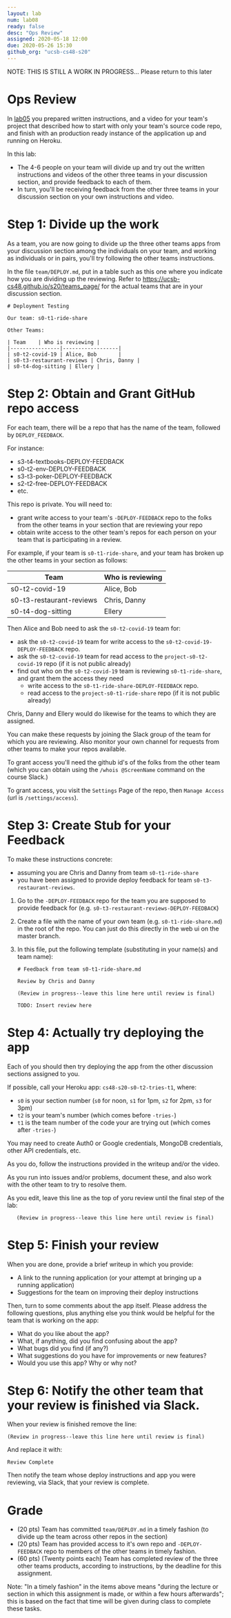 ```yaml
---
layout: lab
num: lab08
ready: false
desc: "Ops Review"
assigned: 2020-05-18 12:00
due: 2020-05-26 15:30
github_org: "ucsb-cs48-s20"
---
```


NOTE: THIS IS STILL A WORK IN PROGRESS... Please return to this later

# Ops Review

In [lab05](https://ucsb-cs48.github.io/s20/lab/lab05/) you prepared written instructions, and a video for your team's project that 
described how to start with only your team's source code repo, and finish with an production ready instance of the application
up and running on Heroku.

In this lab:
* The 4-6 people on your team will divide up and try out the written instructions and videos of the other three teams
  in your discussion section, and provide feedback to each of them.
* In turn, you'll be receiving feedback from the other three teams in your discussion section on your own
  instructions and video.


# Step 1: Divide up the work


As a team, you are now going to divide up the three other teams apps from your discussion section among the 
individuals on your team, and working as individuals or in pairs, you'll try following the other teams 
instructions.
   
In the file `team/DEPLOY.md`, put in a table such as this one where you indicate how you are dividing up the 
reviewing.  Refer to <https://ucsb-cs48.github.io/s20/teams_page/> for the actual teams that are in your discussion
section.

```
# Deployment Testing
    
Our team: s0-t1-ride-share

Other Teams:
  
| Team    | Who is reviewing |
|----------------|------------------|
| s0-t2-covid-19 | Alice, Bob       |
| s0-t3-restaurant-reviews | Chris, Danny |
| s0-t4-dog-sitting | Ellery |
```
    
# Step 2: Obtain and Grant GitHub repo access 

For each team, there will be a repo that has the name of the team, followed by `DEPLOY_FEEDBACK`.

For instance:

* s3-t4-textbooks-DEPLOY-FEEDBACK
* s0-t2-env-DEPLOY-FEEDBACK
* s3-t3-poker-DEPLOY-FEEDBACK
* s2-t2-free-DEPLOY-FEEDBACK 
* etc.  

This repo is private.   You will need to:
* grant write access to your team's `-DEPLOY-FEEDBACK` repo to the folks from the other teams in your section that are reviewing your repo
* obtain write access to the other team's repos for each person on your team that is participating in a review.

For example, if your team is `s0-t1-ride-share`, and your team has broken up the other teams in your section as follows:

| Team    | Who is reviewing |
|----------------|------------------|
| s0-t2-covid-19 | Alice, Bob       |
| s0-t3-restaurant-reviews | Chris, Danny |
| s0-t4-dog-sitting | Ellery |

Then Alice and Bob need to ask the `s0-t2-covid-19` team for:
- ask the `s0-t2-covid-19` team for write access to the `s0-t2-covid-19-DEPLOY-FEEDBACK` repo.
- ask the `s0-t2-covid-19` team for read access to the `project-s0-t2-covid-19` repo (if it is not public already)
- find out who on the `s0-t2-covid-19` team is reviewing `s0-t1-ride-share`, and grant them the access they need
  - write access to the `s0-t1-ride-share-DEPLOY-FEEDBACK` repo.
  - read access to the `project-s0-t1-ride-share` repo (if it is not public already)
  

Chris, Danny and Ellery would do likewise for the teams to which they are assigned.

You can make these requests by joining the Slack group of the team for which you are reviewing.  Also monitor your own channel for requests
from other teams to make your repos available.    

To grant access you'll need the github id's of the folks from the other team (which you can obtain
using the `/whois @ScreenName` command on the course Slack.)   

To grant access, you visit the `Settings` Page of the repo, then `Manage Access` (url is `/settings/access`).

# Step 3: Create Stub for your Feedback

To make these instructions concrete: 
* assuming you are Chris and Danny from team `s0-t1-ride-share`
* you have been assigned to provide deploy feedback for team `s0-t3-restaurant-reviews`.

1. Go to the `-DEPLOY-FEEDBACK` repo for the team you are supposed to provide feedback for (e.g. `s0-t3-restaurant-reviews-DEPLOY-FEEDBACK`)
2. Create a file with the name of your own team (e.g. `s0-t1-ride-share.md`) in the root of the repo.  You can just do this directly in the web ui on the master branch.
3. In this file, put the following template (substituting in your name(s) and team name):

   ```
   # Feedback from team s0-t1-ride-share.md

   Review by Chris and Danny
   
   (Review in progress--leave this line here until review is final)
   
   TODO: Insert review here
   
   ```
   
# Step 4: Actually try deploying the app

Each of you should then try deploying the app from the other discussion sections assigned to you.  

If possible, call your Heroku app: `cs48-s20-s0-t2-tries-t1`, where:
* `s0` is your section number (`s0` for noon, `s1` for 1pm, `s2` for 2pm, `s3` for 3pm)
* `t2` is your team's number (which comes before `-tries-`)
* `t1` is the team number of the code your are trying out (which comes after `-tries-`)

You may need to create Auth0 or Google credentials, MongoDB credentials, other API credentials, etc.

As you do, follow the instructions provided in the writeup and/or the video.

As you run into issues and/or problems, document these, and also work with the other team to try to resolve them.

As you edit, leave this line as the top of yoru review until the final step of the lab:

```
   (Review in progress--leave this line here until review is final)
```

# Step 5: Finish your review
 
When you are done, provide a brief writeup in which you provide:

* A link to the running application (or your attempt at bringing up a running application)
* Suggestions for the team on improving their deploy instructions

Then, turn to some comments about the app itself.  Please address the following questions, plus
anything else you think would be helpful for the team that is working on the app:

- What do you like about the app?
- What, if anything, did you find confusing about the app? 
- What bugs did you find (if any?)
- What suggestions do you have for improvements or new features?
- Would you use this app?  Why or why not?

# Step 6: Notify the other team that your review is finished via Slack.

When your review is finished remove the line:

```
(Review in progress--leave this line here until review is final)
```

And replace it with:

```
Review Complete
```

Then notify the team whose deploy instructions and app you were reviewing, via Slack, that your review is complete.

# Grade


* (20 pts) Team has committed `team/DEPLOY.md` in a timely fashion (to divide up the team across other repos in the section)
* (20 pts) Team has provided access to it's own repo and `-DEPLOY-FEEDBACK` repo to members of the other teams in timely fashion.
* (60 pts) (Twenty points each) Team has completed review of the three other teams products, according to instructions, by the deadline for this assignment.

Note: "In a timely fashion" in the items above means "during the lecture or section in which this assignment is made, or within a few hours afterwards"; this is based
on the fact that time will be given during class to complete these tasks.
